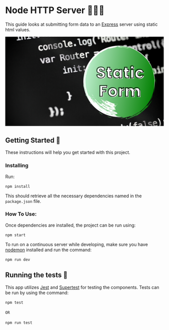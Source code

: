# Node HTTP Server 🚀🚀🚀

This guide looks at submitting form data to an [Express](https://expressjs.com/) server using static html values.

![http-banner](./assets/http-form-banner.png)

## Getting Started 🏁

These instructions will help you get started with this project.

### Installing

Run:

```
npm install
```

This should retrieve all the necessary dependencies named in the `package.json` file.

### How To Use:

Once dependencies are installed, the project can be run using:

```
npm start
```

To run on a continuous server while developing, make sure you have [nodemon](https://nodemon.io/) installed and run the command:

```
npm run dev
```

## Running the tests 🧪

This app utilizes [Jest](https://jestjs.io/) and [Supertest](https://www.npmjs.com/package/supertest) for testing the components. Tests can be run by using the command:

```
npm test

OR

npm run test
```
